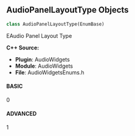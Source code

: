 ## AudioPanelLayoutType Objects

```python
class AudioPanelLayoutType(EnumBase)
```

EAudio Panel Layout Type

**C++ Source:**

- **Plugin**: AudioWidgets
- **Module**: AudioWidgets
- **File**: AudioWidgetsEnums.h

<a id="unreal.AudioPanelLayoutType.BASIC"></a>

#### BASIC

0

<a id="unreal.AudioPanelLayoutType.ADVANCED"></a>

#### ADVANCED

1

<a id="unreal.AudioOscilloscopeTriggerMode"></a>